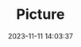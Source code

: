 ---
weight: 1
images:
- /images/edited/175.jpeg
title: Picture
date: 2023-11-11 14:03:37
tags:
- luminar
- work
---